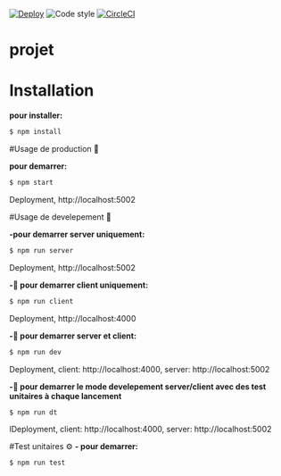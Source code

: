 [![Deploy](https://www.herokucdn.com/deploy/button.png)](https://heroku.com/deploy)
![Code style](https://img.shields.io/badge/code_style-prettier-ff69b4.svg)
[![CircleCI](https://img.shields.io/circleci/project/github/mui-org/material-ui/master.svg)](https://circleci.com/gh/andresvcc/ademag/18)

#  projet

# Installation
**pour installer:**
```bash
$ npm install
```

#Usage de production 🚀

**pour demarrer:**
```bash
$ npm start
```
Deployment, http://localhost:5002


#Usage de develepement 🔧

**-pour demarrer server uniquement:** 
```bash
$ npm run server
```
Deployment, http://localhost:5002

**-📌 pour demarrer client uniquement:**
```bash
$ npm run client
```
Deployment, http://localhost:4000

**-📌 pour demarrer server et client:**
```bash
$ npm run dev
```
Deployment, client: http://localhost:4000, server: http://localhost:5002

**-📌 pour demarrer le mode develepement server/client avec des test unitaires à chaque lancement**
```bash
$ npm run dt
```
lDeployment, client: http://localhost:4000, server: http://localhost:5002 


#Test unitaires ⚙
**- pour demarrer:**
```bash
$ npm run test
```


